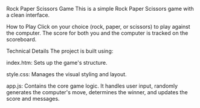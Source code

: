 Rock Paper Scissors Game
This is a simple Rock Paper Scissors game with a clean interface.

How to Play
Click on your choice (rock, paper, or scissors) to play against the computer. The score for both you and the computer is tracked on the scoreboard.

Technical Details
The project is built using:

index.htm: Sets up the game's structure.

style.css: Manages the visual styling and layout.

app.js: Contains the core game logic. It handles user input, randomly generates the computer's move, determines the winner, and updates the score and messages.
